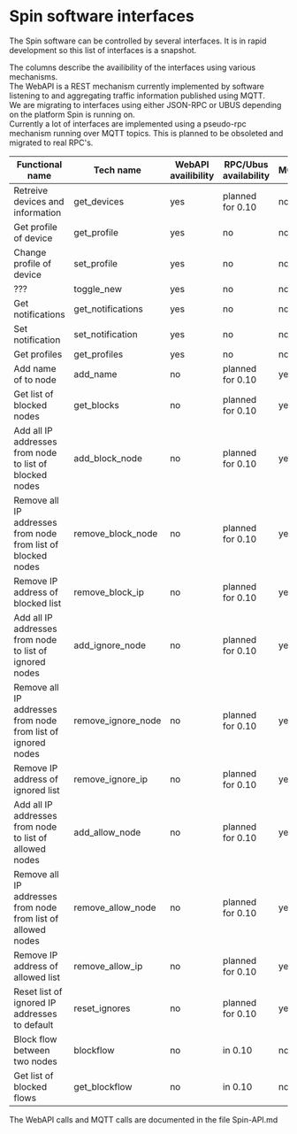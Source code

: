 # Spin software interfaces
The Spin software can be controlled by several interfaces. It is in rapid development so this list of interfaces is a snapshot.

The columns describe the availibility of the interfaces using various mechanisms.   
The WebAPI is a REST mechanism currently implemented by software listening to and aggregating traffic information published using MQTT.  
We are migrating to interfaces using either JSON-RPC or UBUS depending on the platform Spin is running on.  
Currently a lot of interfaces are implemented using a pseudo-rpc mechanism running over MQTT topics. This is planned to be obsoleted and migrated to real RPC's.  


Functional name | Tech name | WebAPI availibility | RPC/Ubus availability | MQTT
--- | --- | --- | --- | ---
Retreive devices and information | get_devices | yes | planned for 0.10 | no
Get profile of device | get_profile | yes | no | no
Change profile of device | set_profile | yes | no | no
??? | toggle_new | yes | no | no
Get notifications | get_notifications | yes | no |no
Set notification | set_notification | yes | no | no
Get profiles | get_profiles | yes | no | no
Add name of to node | add_name | no | planned for 0.10 | yes
Get list of blocked nodes | get_blocks | no | planned for 0.10 | yes
Add all IP addresses from node to list of blocked nodes | add_block_node | no | planned for 0.10 | yes
Remove all IP addresses from node from list of blocked nodes | remove_block_node | no | planned for 0.10 | yes
Remove IP address of blocked list | remove_block_ip | no | planned for 0.10 | yes
Add all IP addresses from node to list of ignored nodes | add_ignore_node | no | planned for 0.10 | yes
Remove all IP addresses from node from list of ignored nodes | remove_ignore_node | no | planned for 0.10 | yes
Remove IP address of ignored list | remove_ignore_ip | no | planned for 0.10 | yes
Add all IP addresses from node to list of allowed nodes | add_allow_node | no | planned for 0.10 | yes
Remove all IP addresses from node from list of allowed nodes | remove_allow_node | no | planned for 0.10 | yes
Remove IP address of allowed list | remove_allow_ip | no | planned for 0.10 | yes
Reset list of ignored IP addresses to default | reset_ignores | no | planned for 0.10| yes
Block flow between two nodes | blockflow | no |  in 0.10 | no
Get list of blocked flows | get_blockflow | no |  in 0.10| no

The WebAPI calls and MQTT calls  are documented in the file Spin-API.md
